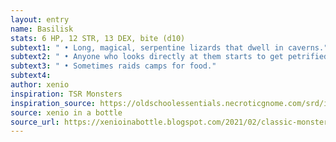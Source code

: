 ```yaml
---
layout: entry 
name: Basilisk
stats: 6 HP, 12 STR, 13 DEX, bite (d10)
subtext1: " • Long, magical, serpentine lizards that dwell in caverns."
subtext2: " • Anyone who looks directly at them starts to get petrified."
subtext3: " • Sometimes raids camps for food."
subtext4: 
author: xenio
inspiration: TSR Monsters
inspiration_source: https://oldschoolessentials.necroticgnome.com/srd/index.php/Monster_Descriptions
source: xenio in a bottle
source_url: https://xenioinabottle.blogspot.com/2021/02/classic-monsters-for-cairnito-part-1.html
---
```

